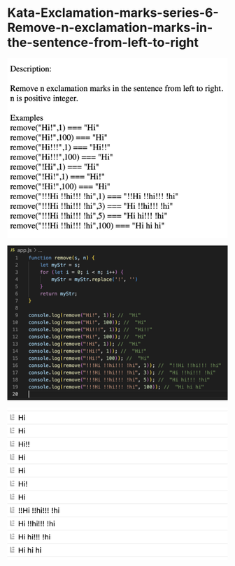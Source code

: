 # Kata-Exclamation-marks-series-6-Remove-n-exclamation-marks-in-the-sentence-from-left-to-right

![screen image](pic.png)

![code image](code.png)

![console image](con.png)